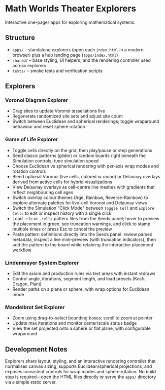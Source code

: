 # Math Worlds Theater Explorers

Interactive one-pager apps for exploring mathematical systems.

## Structure

- `apps/` – standalone explorers (open each `index.html` in a modern browser) plus a hub landing page (`apps/index.html`)
- `shared/` – base styling, UI helpers, and the rendering controller used across explorers
- `tests/` – smoke tests and verification scripts

## Explorers

### Voronoi Diagram Explorer
- Drag sites to update Voronoi tessellations live
- Regenerate randomized site sets and adjust site count
- Switch between Euclidean and spherical renderings; toggle wraparound behaviour and reset sphere rotation

### Game of Life Explorer
- Toggle cells directly on the grid, then play/pause or step generations
- Seed classic patterns (glider) or random boards right beneath the Simulation controls; tune simulation speed
- Choose Euclidean vs spherical rendering with per-axis wrap modes and rotation controls
- Blend optional Voronoi (live cells, colored or mono) or Delaunay overlays derived from active cells for hybrid visualizations
- View Delaunay overlays as cell-centre line meshes with gradients that reflect neighbouring cell ages
- Switch overlay colour themes (Age, Rainbow, Reverse-Rainbow) to explore alternate palettes for live-cell Voronoi and Delaunay views
- Switch the Simulation "Click Mode" between `Toggle Cell` and `Explore Cells` to edit or inspect history with a single click
- Load `.rle` or `.cells` pattern files from the Seeds panel; hover to preview the placement in green, see truncation warnings, and click to stamp multiple times or press Esc to cancel the preview
- Paste pattern definitions directly into the Seeds panel: review parsed metadata, inspect a live mini-preview (with truncation indicators), then add the pattern to the board while retaining the interactive placement workflow

### Lindenmayer System Explorer
- Edit the axiom and production rules via text areas with instant redraws
- Control angle, iterations, segment length, and load presets (Koch, Dragon, Plant)
- Render paths on a plane or sphere, with wrap options for Euclidean mode

### Mandelbrot Set Explorer
- Zoom using drag-to-select bounding boxes; scroll to zoom at pointer
- Update max iterations and monitor center/scale status badge
- View the set projected onto a sphere or flat plane, with configurable wraparound

## Development Notes

Explorers share layout, styling, and an interactive rendering controller that normalises canvas sizing, supports Euclidean/spherical projections, and exposes consistent controls for wrap modes and sphere rotation. No build step is required—open the HTML files directly or serve the `apps/` directory via a simple static server.


